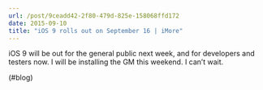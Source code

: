 ```yaml
---
url: /post/9ceadd42-2f80-479d-825e-158068ffd172
date: 2015-09-10
title: "iOS 9 rolls out on September 16 | iMore"
---
```


iOS 9 will be out for the general public next week, and for developers and testers now. I will be installing the GM this weekend. I can&#8217;t wait.



(#blog)